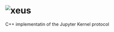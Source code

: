 # ![xeus](http://quantstack.net/assets/images/xeus.svg)

C++ implementatin of the Jupyter Kernel protocol
